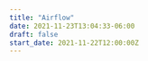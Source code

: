 ```yaml
---
title: "Airflow"
date: 2021-11-23T13:04:33-06:00
draft: false
start_date: 2021-11-22T12:00:00Z
---
```


